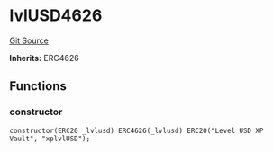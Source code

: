 # lvlUSD4626
[Git Source](https://github.com/Level-Money/contracts/blob/8db01e6152f39f954577b5bcc8ca6a9c0b59a8cd/src/v1/lvlUSD4626.sol)

**Inherits:**
ERC4626


## Functions
### constructor


```solidity
constructor(ERC20 _lvlusd) ERC4626(_lvlusd) ERC20("Level USD XP Vault", "xplvlUSD");
```

